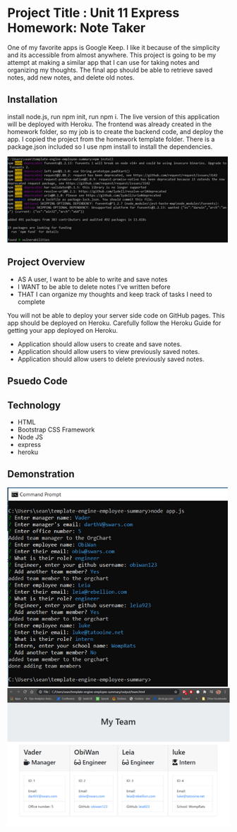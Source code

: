 
# Project Title : Unit 11 Express Homework: Note Taker

One of my favorite apps is Google Keep. I like it because of the simplicity and its accessible from almost anywhere. This project is going to be my attempt at making a similar app that I can use for taking notes and organizing my thoughts. The final app should be able to retrieve saved notes, add new notes, and delete old notes.

## Installation
install node.js, run npm init, run npm i. The live version of this application will be deployed with Heroku. The frontend was already created in the homework folder, so my job is to create the backend code, and deploy the app. I copied the project from the homework template folder. There is a package.json included so I use npm install to install the dependencies.

<img src="https://github.com/sstephensMCSE/template-engine-employee-summary/blob/main/pics/npm-install.jpg" width="500" title="NPM-Install">

## Project Overview
- AS A user, I want to be able to write and save notes
- I WANT to be able to delete notes I've written before
-  THAT I can organize my thoughts and keep track of tasks I need to complete

 You will not be able to deploy your server side code on GitHub pages. This app should be deployed on Heroku. Carefully follow the Heroku Guide for getting your app deployed on Heroku.
 
- Application should allow users to create and save notes.
- Application should allow users to view previously saved notes.
- Application should allow users to delete previously saved notes.
 
## Psuedo Code


## Technology
- HTML
- Bootstrap CSS Framework
- Node JS
- express
- heroku

## Demonstration

<img src="https://github.com/sstephensMCSE/template-engine-employee-summary/blob/main/pics/team-app.jpg" width="500" title="team-app">

<img src="https://github.com/sstephensMCSE/template-engine-employee-summary/blob/main/pics/output.jpg" width="800" title="output">

